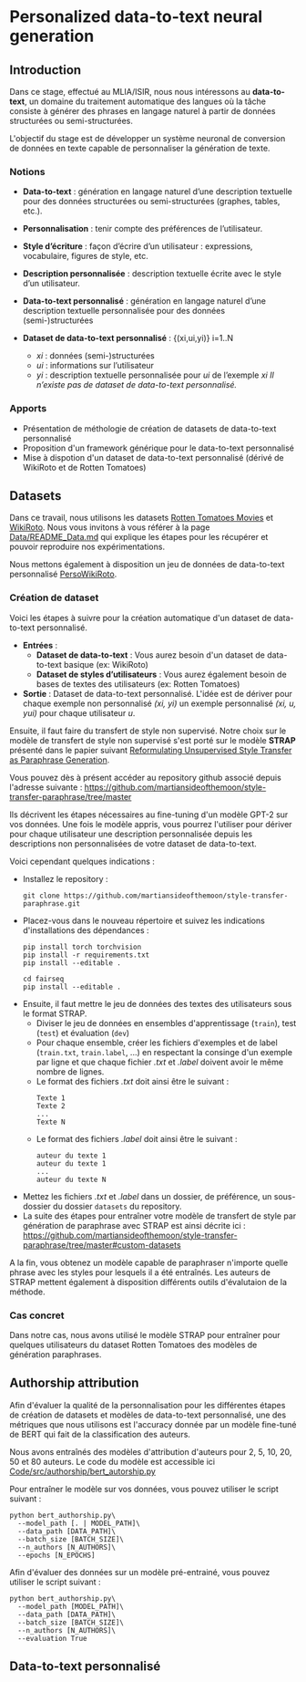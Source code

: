 # Personalized data-to-text neural generation

## Introduction

Dans ce stage, effectué au MLIA/ISIR, nous nous intéressons au **data-to-text**, un domaine du traitement automatique des langues où la tâche consiste à générer des phrases en langage naturel à partir de données structurées ou semi-structurées. 

L'objectif du stage est de développer un système neuronal de conversion de données en texte capable de personnaliser la génération de texte. 

### Notions

- **Data-to-text** : génération en langage naturel d’une description textuelle pour des données structurées ou semi-structurées (graphes, tables, etc.).
- **Personnalisation** : tenir compte des préférences de l’utilisateur.
- **Style d’écriture** : façon d’écrire d’un utilisateur : expressions, vocabulaire, figures de style, etc.
- **Description personnalisée** : description textuelle écrite avec le style d’un utilisateur.

- **Data-to-text personnalisé** : génération en langage naturel d’une description textuelle personnalisée pour des données (semi-)structurées
- **Dataset de data-to-text personnalisé** : {(xi,ui,yi)} i=1..N
  - *xi* : données (semi-)structurées
  - *ui* : informations sur l’utilisateur
  - *yi* : description textuelle personnalisée pour *ui* de l’exemple *xi*
*Il n’existe pas de dataset de data-to-text personnalisé.*

### Apports

- Présentation de méthologie de création de datasets de data-to-text personnalisé
- Proposition d'un framework générique pour le data-to-text personnalisé
- Mise à dispotion d'un dataset de data-to-text personnalisé (dérivé de WikiRoto et de Rotten Tomatoes)


## Datasets

Dans ce travail, nous utilisons les datasets [Rotten Tomatoes Movies](https://www.kaggle.com/datasets/stefanoleone992/rotten-tomatoes-movies-and-critic-reviews-dataset) et [WikiRoto](https://github.com/tramy1258/wikiroto/tree/main/data). Nous vous invitons à vous référer à la page [Data/README_Data.md](Data/README_Data.md) qui explique les étapes pour les récupérer et pouvoir reproduire nos expérimentations.

Nous mettons également à disposition un jeu de données de data-to-text personnalisé [PersoWikiRoto](Data/appdata/perso_wiki_roto).

### Création de dataset

Voici les étapes à suivre pour la création automatique d'un dataset de data-to-text personnalisé.

- **Entrées** :
  - **Dataset de data-to-text** : Vous aurez besoin d'un dataset de data-to-text basique (ex: WikiRoto)
  - **Dataset de styles d’utilisateurs** : Vous aurez également besoin de bases de textes des utilisateurs (ex: Rotten Tomatoes)
- **Sortie** : Dataset de data-to-text personnalisé.
  L'idée est de dériver pour chaque exemple non personnalisé *(xi, yi)* un exemple personnalisé *(xi, u, yui)* pour chaque utilisateur *u*.

Ensuite, il faut faire du transfert de style non supervisé. Notre choix sur le modèle de transfert de style non supervisé s'est porté sur le modèle **STRAP** présenté dans le papier suivant [Reformulating Unsupervised Style Transfer as Paraphrase Generation](https://arxiv.org/abs/2010.05700). 

Vous pouvez dès à présent accéder au repository github associé depuis l'adresse suivante : https://github.com/martiansideofthemoon/style-transfer-paraphrase/tree/master

Ils décrivent les étapes nécessaires au fine-tuning d'un modèle GPT-2 sur vos données. Une fois le modèle appris, vous pourrez l'utiliser pour dériver pour chaque utilisateur une description personnalisée depuis les descriptions non personnalisées de votre dataset de data-to-text.

Voici cependant quelques indications :

- Installez le repository :
  ```
  git clone https://github.com/martiansideofthemoon/style-transfer-paraphrase.git
  ```
- Placez-vous dans le nouveau répertoire et suivez les indications d'installations des dépendances :
  ```
  pip install torch torchvision
  pip install -r requirements.txt
  pip install --editable .
  
  cd fairseq
  pip install --editable .
  ```
- Ensuite, il faut mettre le jeu de données des textes des utilisateurs sous le format STRAP.
  - Diviser le jeu de données en ensembles d'apprentissage (`train`), test (`test`) et évaluation (`dev`)
  - Pour chaque ensemble, créer les fichiers d'exemples et de label (`train.txt`, `train.label`, ...) en respectant la consinge d'un exemple par ligne et que chaque fichier *.txt* et *.label* doivent avoir le même nombre de lignes.
  - Le format des fichiers *.txt* doit ainsi être le suivant :
    ```
    Texte 1
    Texte 2
    ...
    Texte N
    ```
  - Le format des fichiers *.label* doit ainsi être le suivant :
    ```
    auteur du texte 1
    auteur du texte 1
    ...
    auteur du texte N
    ```
- Mettez les fichiers *.txt* et *.label* dans un dossier, de préférence, un sous-dossier du dossier `datasets` du repository.
- La suite des étapes pour entraîner votre modèle de transfert de style par génération de paraphrase avec STRAP est ainsi décrite ici : https://github.com/martiansideofthemoon/style-transfer-paraphrase/tree/master#custom-datasets

A la fin, vous obtenez un modèle capable de paraphraser n'importe quelle phrase avec les styles pour lesquels il a été entraînés.
Les auteurs de STRAP mettent également à disposition différents outils d'évalutaion de la méthode.

### Cas concret

Dans notre cas, nous avons utilisé le modèle STRAP pour entraîner pour quelques utilisateurs du dataset Rotten Tomatoes des modèles de génération paraphrases.


## Authorship attribution

Afin d'évaluer la qualité de la personnalisation pour les différentes étapes de création de datasets et modèles de data-to-text personnalisé, une des métriques que nous utilisons est l'accuracy donnée par un modèle fine-tuné de BERT qui fait de la classification des auteurs.

Nous avons entraînés des modèles d'attribution d'auteurs pour 2, 5, 10, 20, 50 et 80 auteurs.
Le code du modèle est accessible ici [Code/src/authorship/bert_autorship.py](Code/src/authorship/bert_autorship.py)

Pour entraîner le modèle sur vos données, vous pouvez utiliser le script suivant :

```
python bert_authorship.py\
  --model_path [. | MODEL_PATH]\
  --data_path [DATA_PATH]\
  --batch_size [BATCH_SIZE]\
  --n_authors [N_AUTHORS]\
  --epochs [N_EPOCHS]
```

Afin d'évaluer des données sur un modèle pré-entrainé, vous pouvez utiliser le script suivant : 
```
python bert_authorship.py\
  --model_path [MODEL_PATH]\
  --data_path [DATA_PATH]\
  --batch_size [BATCH_SIZE]\
  --n_authors [N_AUTHORS]\
  --evaluation True
```

## Data-to-text personnalisé








